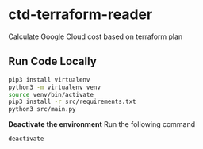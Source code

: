 # ctd-terraform-reader
Calculate Google Cloud cost based on terraform plan

## Run Code Locally
```bash
pip3 install virtualenv
python3 -m virtualenv venv
source venv/bin/activate
pip3 install -r src/requirements.txt
python3 src/main.py
```

**Deactivate the environment** 
Run the following command
```bash
deactivate
```